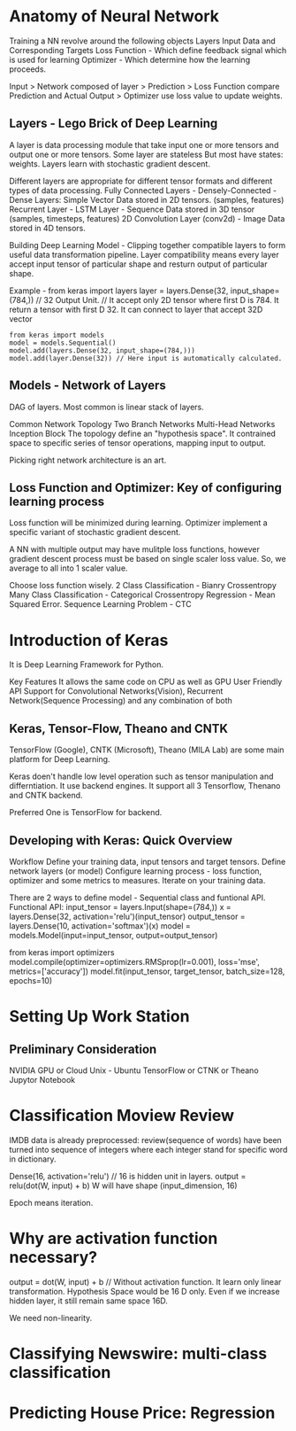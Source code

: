 # Anatomy of Neural Network
Training a NN revolve around the following objects
    Layers
    Input Data and Corresponding Targets
    Loss Function - Which define feedback signal which is used for learning
    Optimizer - Which determine how the learning proceeds.

Input > Network composed of layer > Prediction > Loss Function compare Prediction and Actual Output > Optimizer use loss value to update weights.
## Layers - Lego Brick of Deep Learning
A layer is data processing module that take input one or more tensors and output one or more tensors.
Some layer are stateless But most have states: weights.
Layers learn with stochastic gradient descent.

Different layers are appropriate for different tensor formats and different types of data processing.
    Fully Connected Layers - Densely-Connected - Dense Layers: Simple Vector Data stored in 2D tensors. (samples, features)
    Recurrent Layer - LSTM Layer - Sequence Data stored in 3D tensor (samples, timesteps, features)
    2D Convolution Layer (conv2d) - Image Data stored in 4D tensors.

Building Deep Learning Model - Clipping together compatible layers to form useful data transformation pipeline.
    Layer compatibility means every layer accept input tensor of particular shape and resturn output of particular shape.

Example -
    from keras import layers
    layer = layers.Dense(32, input_shape=(784,)) // 32 Output Unit.
    // It accept only 2D tensor where first D is 784. It return a tensor with first D 32. It can connect to layer that accept 32D vector

    from keras import models
    model = models.Sequential()
    model.add(layers.Dense(32, input_shape=(784,)))
    model.add(layer.Dense(32)) // Here input is automatically calculated.
## Models - Network of Layers
DAG of layers. 
Most common is linear stack of layers.

Common Network Topology
    Two Branch Networks
    Multi-Head Networks
    Inception Block
The topology define an "hypothesis space". It contrained space to specific series of tensor operations, mapping input to output.

Picking right network architecture is an art.
## Loss Function and Optimizer: Key of configuring learning process
Loss function will be minimized during learning.
Optimizer implement a specific variant of stochastic gradient descent.

A NN with multiple output may have mulitple loss functions, however gradient descent process must be based on single scaler loss value. So, we average to all into 1 scaler value.

Choose loss function wisely.
    2 Class Classification - Bianry Crossentropy
    Many Class Classification - Categorical Crossentropy
    Regression - Mean Squared Error.
    Sequence Learning Problem - CTC
# Introduction of Keras
It is Deep Learning Framework for Python.

Key Features
    It allows the same code on CPU as well as GPU
    User Friendly API
    Support for Convolutional Networks(Vision), Recurrent Network(Sequence Processing) and any combination of both

## Keras, Tensor-Flow, Theano and CNTK
TensorFlow (Google), CNTK (Microsoft), Theano (MILA Lab) are some main platform for Deep Learning.

Keras doen't handle low level operation such as tensor manipulation and differntiation. It use backend engines. It support all 3 Tensorflow, Thenano and CNTK backend.

Preferred One is TensorFlow for backend.

## Developing with Keras: Quick Overview
Workflow
    Define your training data, input tensors and target tensors.
    Define network layers (or model)
    Configure learning process - loss function, optimizer and some metrics to measures.
    Iterate on your training data.

There are 2 ways to define model - Sequential class and funtional API.
Functional API:
    input_tensor = layers.Input(shape=(784,))
    x = layers.Dense(32, activation='relu')(input_tensor)
    output_tensor = layers.Dense(10, activation='softmax')(x)
    model = models.Model(input=input_tensor, output=output_tensor)

from keras import optimizers
model.compile(optimizer=optimizers.RMSprop(lr=0.001), loss='mse', metrics=['accuracy'])
model.fit(input_tensor, target_tensor, batch_size=128, epochs=10)

# Setting Up Work Station
## Preliminary Consideration
NVIDIA GPU or Cloud
Unix - Ubuntu
TensorFlow or CTNK or Theano
Jupytor Notebook

# Classification Moview Review
IMDB data is already preprocessed: review(sequence of words) have been turned into sequence of integers where each integer stand for specific word in dictionary.

Dense(16, activation='relu') // 16 is hidden unit in layers.
output = relu(dot(W, input) + b)
W will have shape (input_dimension, 16)

Epoch means iteration.

# Why are activation function necessary?
output = dot(W, input) + b // Without activation function. It learn only linear transformation.
Hypothesis Space would be 16 D only. Even if we increase hidden layer, it still remain same space 16D.

We need non-linearity. 
# Classifying Newswire: multi-class classification

# Predicting House Price: Regression 
